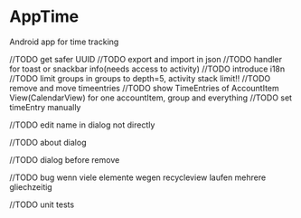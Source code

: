 # AppTime

Android app for time tracking

//TODO get safer UUID
//TODO export and import in json
//TODO handler for toast or snackbar info(needs access to activity)
//TODO introduce i18n
//TODO limit groups in groups to depth=5, activity stack limit!!
//TODO remove and move timeentries
//TODO show TimeEntries of AccountItem View(CalendarView) for one accountItem, group and everything
//TODO set timeEntry manually

//TODO edit name in dialog not directly

//TODO about dialog

//TODO dialog before remove

//TODO bug wenn viele elemente wegen recycleview laufen mehrere gliechzeitig

//TODO unit tests

